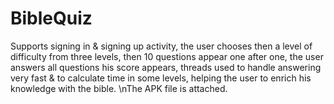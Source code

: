 # BibleQuiz
Supports signing in &amp; signing up activity, the user chooses then a level of difficulty from three levels, then 10 questions appear one after one, the user answers all questions his score appears, threads used to handle answering very fast &amp; to calculate time in some levels, helping the user to enrich his knowledge with the bible.
\nThe APK file is attached.
